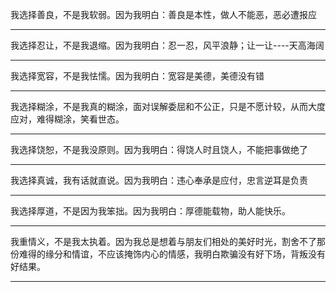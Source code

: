 我选择善良，不是我软弱。因为我明白：善良是本性，做人不能恶，恶必遭报应
___
我选择忍让，不是我退缩。因为我明白：忍一忍，风平浪静；让一让----天高海阔
___
我选择宽容，不是我怯懦。因为我明白：宽容是美德，美德没有错
___
我选择糊涂，不是我真的糊涂，面对误解委屈和不公正，只是不愿计较，从而大度应对，难得糊涂，笑看世态。
___
我选择饶恕，不是我没原则。因为我明白：得饶人时且饶人，不能把事做绝了
___
我选择真诚，我有话就直说。因为我明白：违心奉承是应付，忠言逆耳是负责
___
我选择厚道，不是因为我笨拙。因为我明白：厚德能载物，助人能快乐。
___
我重情义，不是我太执着。因为我总是想着与朋友们相处的美好时光，割舍不了那份难得的缘分和情谊，不应该掩饰内心的情感，我明白欺骗没有好下场，背叛没有好结果。
___

